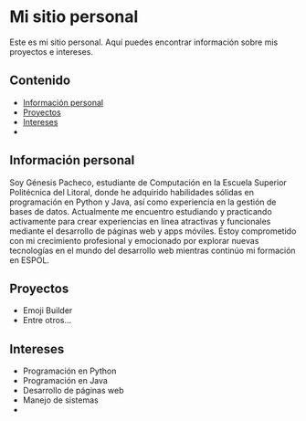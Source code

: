 # Mi sitio personal
Este es mi sitio personal. Aquí puedes encontrar información sobre mis proyectos e intereses.

## Contenido
* [Información personal](#información-personal)
* [Proyectos](#proyectos)
* [Intereses](#intereses)
* 
## Información personal
Soy Génesis Pacheco, estudiante de Computación en la Escuela Superior Politécnica del Litoral, donde he adquirido habilidades sólidas en programación en Python y Java, así como experiencia en la gestión de bases de datos. Actualmente me encuentro estudiando y practicando activamente para crear experiencias en línea atractivas y funcionales mediante el desarrollo de páginas web y apps móviles. Estoy comprometido con mi crecimiento profesional y emocionado por explorar nuevas tecnologías en el mundo del desarrollo web mientras continúo mi formación en ESPOL.

## Proyectos
* Emoji Builder
* Entre otros...
  
## Intereses
* Programación en Python
* Programación en Java
* Desarrollo de páginas web
* Manejo de sistemas
* 
